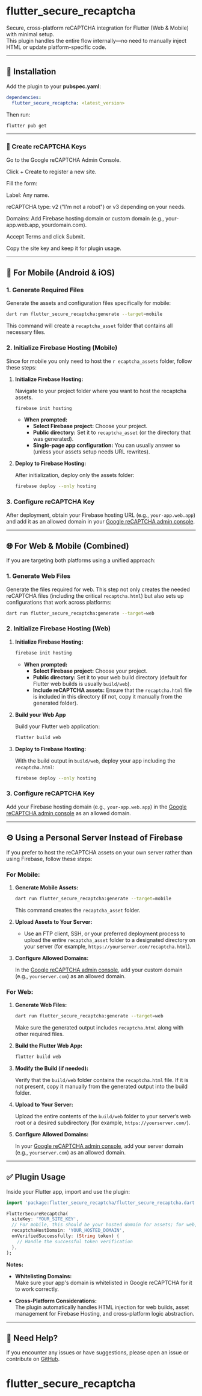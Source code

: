 # flutter_secure_recaptcha

Secure, cross-platform reCAPTCHA integration for Flutter (Web & Mobile) with minimal setup.  
This plugin handles the entire flow internally—no need to manually inject HTML or update platform-specific code.

---

## 🔧 Installation

Add the plugin to your **pubspec.yaml**:

```yaml
dependencies:
  flutter_secure_recaptcha: <latest_version>
```

Then run:

```bash
flutter pub get
```

---

### 📄 Create reCAPTCHA Keys

Go to the Google reCAPTCHA Admin Console.

Click + Create to register a new site.

Fill the form:

Label: Any name.

reCAPTCHA type: v2 ("I'm not a robot") or v3 depending on your needs.

Domains: Add Firebase hosting domain or custom domain (e.g., your-app.web.app, yourdomain.com).

Accept Terms and click Submit.

Copy the site key and keep it for plugin usage.

---

## 📱 For Mobile (Android & iOS)

### 1. Generate Required Files

Generate the assets and configuration files specifically for mobile:

```bash
dart run flutter_secure_recaptcha:generate --target=mobile
```

This command will create a `recaptcha_asset` folder that contains all necessary files.

### 2. Initialize Firebase Hosting (Mobile)

Since for mobile you only need to host the `r
ecaptcha_assets` folder, follow these steps:

1. **Initialize Firebase Hosting:**

   Navigate to your project folder where you want to host the recaptcha assets.

   ```bash
   firebase init hosting
   ```

   - **When prompted:**
     - **Select Firebase project:** Choose your project.
     - **Public directory:** Set it to `recaptcha_asset` (or the directory that was generated).
     - **Single-page app configuration:** You can usually answer `No` (unless your assets setup needs URL rewrites).

2. **Deploy to Firebase Hosting:**

   After initialization, deploy only the assets folder:

   ```bash
   firebase deploy --only hosting
   ```

### 3. Configure reCAPTCHA Key

After deployment, obtain your Firebase hosting URL (e.g., `your-app.web.app`) and add it as an allowed domain in your [Google reCAPTCHA admin console](https://www.google.com/recaptcha/admin).

---

## 🌐 For Web & Mobile (Combined)

If you are targeting both platforms using a unified approach:

### 1. Generate Web Files

Generate the files required for web. This step not only creates the needed reCAPTCHA files (including the critical `recaptcha.html`) but also sets up configurations that work across platforms:

```bash
dart run flutter_secure_recaptcha:generate --target=web
```

### 2. Initialize Firebase Hosting (Web)

1. **Initialize Firebase Hosting:**

   ```bash
   firebase init hosting
   ```

   - **When prompted:**
     - **Select Firebase project:** Choose your project.
     - **Public directory:** Set it to your web build directory (default for Flutter web builds is usually `build/web`).
     - **Include reCAPTCHA assets:** Ensure that the `recaptcha.html` file is included in this directory (if not, copy it manually from the generated folder).

2. **Build your Web App**

   Build your Flutter web application:

   ```bash
   flutter build web
   ```

3. **Deploy to Firebase Hosting:**

   With the build output in `build/web`, deploy your app including the `recaptcha.html`:

   ```bash
   firebase deploy --only hosting
   ```

### 3. Configure reCAPTCHA Key

Add your Firebase hosting domain (e.g., `your-app.web.app`) in the [Google reCAPTCHA admin console](https://www.google.com/recaptcha/admin) as an allowed domain.

---

## ⚙️ Using a Personal Server Instead of Firebase

If you prefer to host the reCAPTCHA assets on your own server rather than using Firebase, follow these steps:

### For Mobile:

1. **Generate Mobile Assets:**

   ```bash
   dart run flutter_secure_recaptcha:generate --target=mobile
   ```

   This command creates the `recaptcha_asset` folder.

2. **Upload Assets to Your Server:**

   - Use an FTP client, SSH, or your preferred deployment process to upload the entire `recaptcha_asset` folder to a designated directory on your server (for example, `https://yourserver.com/recaptcha.html`).

3. **Configure Allowed Domains:**

   In the [Google reCAPTCHA admin console](https://www.google.com/recaptcha/admin), add your custom domain (e.g., `yourserver.com`) as an allowed domain.

### For Web:

1. **Generate Web Files:**

   ```bash
   dart run flutter_secure_recaptcha:generate --target=web
   ```

   Make sure the generated output includes `recaptcha.html` along with other required files.

2. **Build the Flutter Web App:**

   ```bash
   flutter build web
   ```

3. **Modify the Build (if needed):**

   Verify that the `build/web` folder contains the `recaptcha.html` file. If it is not present, copy it manually from the generated output into the build folder.

4. **Upload to Your Server:**

   Upload the entire contents of the `build/web` folder to your server’s web root or a desired subdirectory (for example, `https://yourserver.com/`).

5. **Configure Allowed Domains:**

   In your [Google reCAPTCHA admin console](https://www.google.com/recaptcha/admin), add your server domain (e.g., `yourserver.com`) as an allowed domain.

---

## ✅ Plugin Usage

Inside your Flutter app, import and use the plugin:

```dart
import 'package:flutter_secure_recaptcha/flutter_secure_recaptcha.dart';

FlutterSecureRecaptcha(
  siteKey: 'YOUR_SITE_KEY',
  // For mobile, this should be your hosted domain for assets; for web, it is your Firebase or custom hosting domain
  recaptchaHostDomain: 'YOUR_HOSTED_DOMAIN',
  onVerifiedSuccessfully: (String token) {
    // Handle the successful token verification
  },
);
```

**Notes:**

- **Whitelisting Domains:**  
  Make sure your app's domain is whitelisted in Google reCAPTCHA for it to work correctly.

- **Cross-Platform Considerations:**  
  The plugin automatically handles HTML injection for web builds, asset management for Firebase Hosting, and cross-platform logic abstraction.

---

## 💬 Need Help?

If you encounter any issues or have suggestions, please open an issue or contribute on [GitHub](https://github.com/your_repo_here).

# flutter_secure_recaptcha
